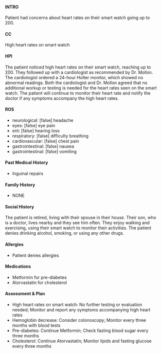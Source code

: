 #### INTRO 
Patient had concerns about heart rates on their smart watch going up to 200. 

#### CC 
High heart rates on smart watch 

#### HPI 
The patient noticed high heart rates on their smart watch, reaching up to 200. They followed up with a cardiologist as recommended by Dr. Mollon. The cardiologist ordered a 24-hour Holter monitor, which showed no abnormal readings. Both the cardiologist and Dr. Mollon agreed that no additional workup or testing is needed for the heart rates seen on the smart watch. The patient will continue to monitor their heart rate and notify the doctor if any symptoms accompany the high heart rates.

#### ROS 
- neurological: [false] headache 
- eyes: [false] eye pain 
- ent: [false] hearing loss 
- respiratory: [false] difficulty breathing 
- cardiovascular: [false] chest pain 
- gastrointestinal: [false] nausea 
- gastrointestinal: [false] vomiting 

#### Past Medical History 
- Inguinal repairs

#### Family History 
- NONE

#### Social History 
The patient is retired, living with their spouse in their house. Their son, who is a doctor, lives nearby and they see him often. They enjoy walking and exercising, using their smart watch to monitor their activities. The patient denies drinking alcohol, smoking, or using any other drugs.

#### Allergies 
- Patient denies allergies

#### Medications 
- Metformin for pre-diabetes
- Atorvastatin for cholesterol

#### Assessment & Plan 
- High heart rates on smart watch: No further testing or evaluation needed; Monitor and report any symptoms accompanying high heart rates
- Hemoglobin decrease: Consider colonoscopy; Monitor every three months with blood tests
- Pre-diabetes: Continue Metformin; Check fasting blood sugar every three months
- Cholesterol: Continue Atorvastatin; Monitor lipids and fasting glucose every three months

